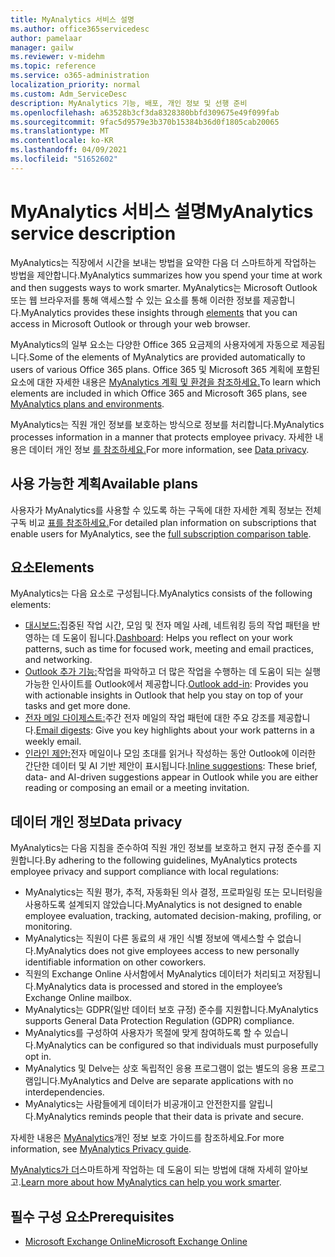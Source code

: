 ```yaml
---
title: MyAnalytics 서비스 설명
ms.author: office365servicedesc
author: pamelaar
manager: gailw
ms.reviewer: v-midehm
ms.topic: reference
ms.service: o365-administration
localization_priority: normal
ms.custom: Adm_ServiceDesc
description: MyAnalytics 기능, 배포, 개인 정보 및 선행 준비
ms.openlocfilehash: a63528b3cf3da8328380bbfd309675e49f099fab
ms.sourcegitcommit: 9fac5d9579e3b370b15384b36d0f1805cab20065
ms.translationtype: MT
ms.contentlocale: ko-KR
ms.lasthandoff: 04/09/2021
ms.locfileid: "51652602"
---
```

# <a name="myanalytics-service-description"></a><span data-ttu-id="dc243-103">MyAnalytics 서비스 설명</span><span class="sxs-lookup"><span data-stu-id="dc243-103">MyAnalytics service description</span></span>

<span data-ttu-id="dc243-104">MyAnalytics는 직장에서 시간을 보내는 방법을 요약한 다음 더 스마트하게 작업하는 방법을 제안합니다.</span><span class="sxs-lookup"><span data-stu-id="dc243-104">MyAnalytics summarizes how you spend your time at work and then suggests ways to work smarter.</span></span> <span data-ttu-id="dc243-105">MyAnalytics는 Microsoft Outlook [](#elements) 또는 웹 브라우저를 통해 액세스할 수 있는 요소를 통해 이러한 정보를 제공합니다.</span><span class="sxs-lookup"><span data-stu-id="dc243-105">MyAnalytics provides these insights through [elements](#elements) that you can access in Microsoft Outlook or through your web browser.</span></span>

<span data-ttu-id="dc243-106">MyAnalytics의 일부 요소는 다양한 Office 365 요금제의 사용자에게 자동으로 제공됩니다.</span><span class="sxs-lookup"><span data-stu-id="dc243-106">Some of the elements of MyAnalytics are provided automatically to users of various Office 365 plans.</span></span> <span data-ttu-id="dc243-107">Office 365 및 Microsoft 365 계획에 포함된 요소에 대한 자세한 내용은 [MyAnalytics 계획 및 환경을 참조하세요.](/workplace-analytics/myanalytics/overview/plans-environments)</span><span class="sxs-lookup"><span data-stu-id="dc243-107">To learn which elements are included in which Office 365 and Microsoft 365 plans, see [MyAnalytics plans and environments](/workplace-analytics/myanalytics/overview/plans-environments).</span></span>  

<span data-ttu-id="dc243-108">MyAnalytics는 직원 개인 정보를 보호하는 방식으로 정보를 처리합니다.</span><span class="sxs-lookup"><span data-stu-id="dc243-108">MyAnalytics processes information in a manner that protects employee privacy.</span></span> <span data-ttu-id="dc243-109">자세한 내용은 데이터 개인 정보 [를 참조하세요.](#data-privacy)</span><span class="sxs-lookup"><span data-stu-id="dc243-109">For more information, see [Data privacy](#data-privacy).</span></span>

## <a name="available-plans"></a><span data-ttu-id="dc243-110">사용 가능한 계획</span><span class="sxs-lookup"><span data-stu-id="dc243-110">Available plans</span></span>

<span data-ttu-id="dc243-111">사용자가 MyAnalytics를 사용할 수 있도록 하는 구독에 대한 자세한 계획 정보는 전체 구독 비교 [표를 참조하세요.](https://go.microsoft.com/fwlink/?linkid=2139145)</span><span class="sxs-lookup"><span data-stu-id="dc243-111">For detailed plan information on subscriptions that enable users for MyAnalytics, see the [full subscription comparison table](https://go.microsoft.com/fwlink/?linkid=2139145).</span></span>

## <a name="elements"></a><span data-ttu-id="dc243-112">요소</span><span class="sxs-lookup"><span data-stu-id="dc243-112">Elements</span></span>

<span data-ttu-id="dc243-113">MyAnalytics는 다음 요소로 구성됩니다.</span><span class="sxs-lookup"><span data-stu-id="dc243-113">MyAnalytics consists of the following elements:</span></span>

* <span data-ttu-id="dc243-114">[대시보드:](/workplace-analytics/myanalytics/use/dashboard-2)집중된 작업 시간, 모임 및 전자 메일 사례, 네트워킹 등의 작업 패턴을 반영하는 데 도움이 됩니다.</span><span class="sxs-lookup"><span data-stu-id="dc243-114">[Dashboard](/workplace-analytics/myanalytics/use/dashboard-2): Helps you reflect on your work patterns, such as time for focused work, meeting and email practices, and networking.</span></span>
* <span data-ttu-id="dc243-115">[Outlook 추가 기능:](/workplace-analytics/myanalytics/use/add-in)작업을 파악하고 더 많은 작업을 수행하는 데 도움이 되는 실행 가능한 인사이트를 Outlook에서 제공합니다.</span><span class="sxs-lookup"><span data-stu-id="dc243-115">[Outlook add-in](/workplace-analytics/myanalytics/use/add-in): Provides you with actionable insights in Outlook that help you stay on top of your tasks and get more done.</span></span>
* <span data-ttu-id="dc243-116">[전자 메일 다이제스트:](/workplace-analytics/myanalytics/use/email-digest-2)주간 전자 메일의 작업 패턴에 대한 주요 강조를 제공합니다.</span><span class="sxs-lookup"><span data-stu-id="dc243-116">[Email digests](/workplace-analytics/myanalytics/use/email-digest-2): Give you key highlights about your work patterns in a weekly email.</span></span>
* <span data-ttu-id="dc243-117">[인라인 제안:](/workplace-analytics/myanalytics/use/mya-notifications)전자 메일이나 모임 초대를 읽거나 작성하는 동안 Outlook에 이러한 간단한 데이터 및 AI 기반 제안이 표시됩니다.</span><span class="sxs-lookup"><span data-stu-id="dc243-117">[Inline suggestions](/workplace-analytics/myanalytics/use/mya-notifications): These brief, data- and AI-driven suggestions appear in Outlook while you are either reading or composing an email or a meeting invitation.</span></span>

## <a name="data-privacy"></a><span data-ttu-id="dc243-118">데이터 개인 정보</span><span class="sxs-lookup"><span data-stu-id="dc243-118">Data privacy</span></span>

<span data-ttu-id="dc243-119">MyAnalytics는 다음 지침을 준수하여 직원 개인 정보를 보호하고 현지 규정 준수를 지원합니다.</span><span class="sxs-lookup"><span data-stu-id="dc243-119">By adhering to the following guidelines, MyAnalytics protects employee privacy and support compliance with local regulations:</span></span>

* <span data-ttu-id="dc243-120">MyAnalytics는 직원 평가, 추적, 자동화된 의사 결정, 프로파일링 또는 모니터링을 사용하도록 설계되지 않았습니다.</span><span class="sxs-lookup"><span data-stu-id="dc243-120">MyAnalytics is not designed to enable employee evaluation, tracking, automated decision-making, profiling, or monitoring.</span></span>
* <span data-ttu-id="dc243-121">MyAnalytics는 직원이 다른 동료의 새 개인 식별 정보에 액세스할 수 없습니다.</span><span class="sxs-lookup"><span data-stu-id="dc243-121">MyAnalytics does not give employees access to new personally identifiable information on other coworkers.</span></span>
* <span data-ttu-id="dc243-122">직원의 Exchange Online 사서함에서 MyAnalytics 데이터가 처리되고 저장됩니다.</span><span class="sxs-lookup"><span data-stu-id="dc243-122">MyAnalytics data is processed and stored in the employee’s Exchange Online mailbox.</span></span>
* <span data-ttu-id="dc243-123">MyAnalytics는 GDPR(일반 데이터 보호 규정) 준수를 지원합니다.</span><span class="sxs-lookup"><span data-stu-id="dc243-123">MyAnalytics supports General Data Protection Regulation (GDPR) compliance.</span></span>
* <span data-ttu-id="dc243-124">MyAnalytics를 구성하여 사용자가 목절에 맞게 참여하도록 할 수 있습니다.</span><span class="sxs-lookup"><span data-stu-id="dc243-124">MyAnalytics can be configured so that individuals must purposefully opt in.</span></span>
* <span data-ttu-id="dc243-125">MyAnalytics 및 Delve는 상호 독립적인 응용 프로그램이 없는 별도의 응용 프로그램입니다.</span><span class="sxs-lookup"><span data-stu-id="dc243-125">MyAnalytics and Delve are separate applications with no interdependencies.</span></span>
* <span data-ttu-id="dc243-126">MyAnalytics는 사람들에게 데이터가 비공개이고 안전한지를 알립니다.</span><span class="sxs-lookup"><span data-stu-id="dc243-126">MyAnalytics reminds people that their data is private and secure.</span></span>

<span data-ttu-id="dc243-127">자세한 내용은 [MyAnalytics](/workplace-analytics/myanalytics/overview/privacy-guide)개인 정보 보호 가이드를 참조하세요.</span><span class="sxs-lookup"><span data-stu-id="dc243-127">For more information, see [MyAnalytics Privacy guide](/workplace-analytics/myanalytics/overview/privacy-guide).</span></span>

<span data-ttu-id="dc243-128">[MyAnalytics가 더](https://products.office.com/business/myanalytics-personal-analytics)스마트하게 작업하는 데 도움이 되는 방법에 대해 자세히 알아보고.</span><span class="sxs-lookup"><span data-stu-id="dc243-128">[Learn more about how MyAnalytics can help you work smarter](https://products.office.com/business/myanalytics-personal-analytics).</span></span>

## <a name="prerequisites"></a><span data-ttu-id="dc243-129">필수 구성 요소</span><span class="sxs-lookup"><span data-stu-id="dc243-129">Prerequisites</span></span>

* [<span data-ttu-id="dc243-130">Microsoft Exchange Online</span><span class="sxs-lookup"><span data-stu-id="dc243-130">Microsoft Exchange Online</span></span>](./exchange-online-service-description/exchange-online-service-description.md)